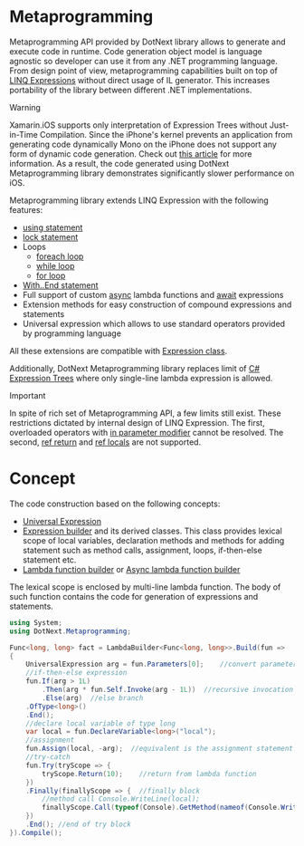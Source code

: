 Metaprogramming
====
Metaprogramming API provided by DotNext library allows to generate and execute code in runtime. Code generation object model is language agnostic so developer can use it from any .NET programming language. From design point of view, metaprogramming capabilities built on top of [LINQ Expressions](https://docs.microsoft.com/en-us/dotnet/api/system.linq.expressions) without direct usage of IL generator. This increases portability of the library between different .NET implementations.

> [!WARNING]
> Xamarin.iOS supports only interpretation of Expression Trees without Just-in-Time Compilation. Since the iPhone's kernel prevents an application from generating code dynamically Mono on the iPhone does not support any form of dynamic code generation. Check out [this article](https://docs.microsoft.com/en-us/xamarin/ios/internals/limitations) for more information. As a result, the code generated using DotNext Metaprogramming library demonstrates significantly slower performance on iOS.

Metaprogramming library extends LINQ Expression with the following features:
* [using statement](https://docs.microsoft.com/en-us/dotnet/csharp/language-reference/keywords/using-statement)
* [lock statement](https://docs.microsoft.com/en-us/dotnet/csharp/language-reference/keywords/lock-statement)
* Loops
    * [foreach loop](https://docs.microsoft.com/en-us/dotnet/csharp/language-reference/keywords/foreach-in)
    * [while loop](https://docs.microsoft.com/en-us/dotnet/csharp/language-reference/keywords/while)
    * [for loop](https://docs.microsoft.com/en-us/dotnet/csharp/language-reference/keywords/for)
* [With..End statement](https://docs.microsoft.com/en-us/dotnet/visual-basic/language-reference/statements/with-end-with-statement)
* Full support of custom [async](https://docs.microsoft.com/en-us/dotnet/csharp/language-reference/keywords/async) lambda functions and [await](https://docs.microsoft.com/en-us/dotnet/csharp/language-reference/keywords/await) expressions
* Extension methods for easy construction of compound expressions and statements
* Universal expression which allows to use standard operators provided by programming language

All these extensions are compatible with [Expression class](https://docs.microsoft.com/en-us/dotnet/api/system.linq.expressions.expression).

Additionally, DotNext Metaprogramming library replaces limit of [C# Expression Trees](https://docs.microsoft.com/en-us/dotnet/csharp/programming-guide/concepts/expression-trees/) where only single-line lambda expression is allowed.

> [!IMPORTANT]
> In spite of rich set of Metaprogramming API, a few limits still exist. These restrictions dictated by internal design of LINQ Expression. The first, overloaded operators with [in parameter modifier](https://docs.microsoft.com/en-us/dotnet/csharp/language-reference/keywords/in-parameter-modifier) cannot be resolved. The second, [ref return](https://docs.microsoft.com/en-us/dotnet/csharp/language-reference/keywords/ref#reference-return-values) and [ref locals](https://docs.microsoft.com/en-us/dotnet/csharp/language-reference/keywords/ref#ref-locals) are not supported.

# Concept
The code construction based on the following concepts:
* [Universal Expression](universal.md)
* [Expression builder](../../api/DotNext.Metaprogramming.CompoundStatementBuilder.yml) and its derived classes. This class provides lexical scope of local variables, declaration methods and methods for adding statement such as method calls, assignment, loops, if-then-else statement etc.
* [Lambda function builder](../../api/DotNext.Metaprogramming.LambdaBuilder-1.yml) or [Async lambda function builder](../../api/DotNext.Metaprogramming.AsyncLambdaBuilder-1.yml)

The lexical scope is enclosed by multi-line lambda function. The body of such function contains the code for generation of expressions and statements.

```csharp
using System;
using DotNext.Metaprogramming;

Func<long, long> fact = LambdaBuilder<Func<long, long>>.Build(fun => 
{
    UniversalExpression arg = fun.Parameters[0];    //convert parameter into universal expression
    //if-then-else expression
    fun.If(arg > 1L)
        .Then(arg * fun.Self.Invoke(arg - 1L))  //recursive invocation of the current lambda function
        .Else(arg)  //else branch
    .OfType<long>()
    .End();
    //declare local variable of type long
    var local = fun.DeclareVariable<long>("local");
    //assignment
    fun.Assign(local, -arg);  //equivalent is the assignment statement local = -arg
    //try-catch
    fun.Try(tryScope => {
        tryScope.Return(10);    //return from lambda function
    })
    .Finally(finallyScope => {  //finally block
        //method call Console.WriteLine(local);
        finallyScope.Call(typeof(Console).GetMethod(nameof(Console.WriteLine), new[] { typeof(object) }), local);
    })
    .End(); //end of try block
}).Compile();
```